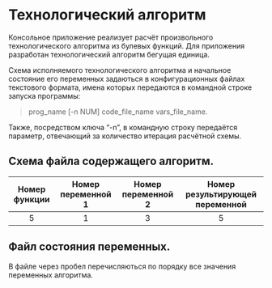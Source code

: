 # Технологический алгоритм

Консольное приложение реализует расчёт произвольного технологического алгоритма из булевых функций. Для приложения разработан технологический алгоритм бегущая единица.

Схема исполняемого технологического алгоритма и начальное состояние его переменных
задаються в конфигурационных файлах текстового формата, имена которых
передаются в командной строке запуска программы:

 > prog_name [-n NUM] code_file_name vars_file_name.

Также, посредством ключа “-n”, в командную строку передаётся параметр, отвечающий за количество итерация расчётной схемы.

## Схема файла содержащего алгоритм.
| Номер функции | Номер переменной 1 | Номер переменной 2 | Номер результирующей переменной |  
| :-----------: |:------------------:|:------------------:|:-------------------------------:|
|       5       |          1         |         3          |               5                 |
## Файл состояния переменных.
В файле через пробел перечисляються по порядку все значения переменных алгоритма. 
